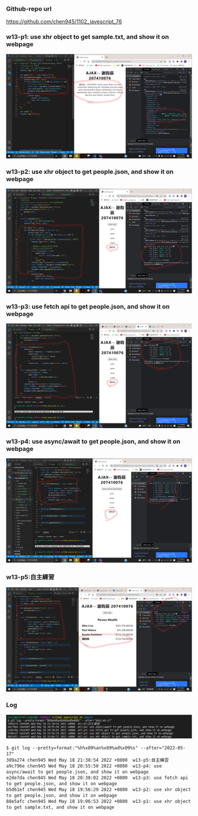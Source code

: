 ### Github-repo url

https://github.com/chen945/1102_javescript_76

### w13-p1: use xhr object to get sample.txt, and show it on webpage

![p1](./p1.png)

### w13-p2: use xhr object to get people.json, and show it on webpage

![p2](./p2.png)

### w13-p3: use fetch api to get people.json, and show it on webpage

![p3](./p3.png)

### w13-p4: use async/await to get people.json, and show it on webpage

![p4](./p4.png)

### w13-p5:自主練習

![p5](./p5.png)

### Log

![log](./log.png)

```
$ git log --pretty=format:"%h%x09%an%x09%ad%x09%s" --after="2022-05-17"
389a274 chen945 Wed May 18 21:38:54 2022 +0800  w13-p5:自主練習
a9c796e chen945 Wed May 18 20:55:50 2022 +0800  w13-p4: use async/await to get people.json, and show it on webpage
e2de7da chen945 Wed May 18 20:38:02 2022 +0800  w13-p3: use fetch api to get people.json, and show it on webpage
b5d61ef chen945 Wed May 18 19:56:29 2022 +0800  w13-p2: use xhr object to get people.json, and show it on webpage
88e5afc chen945 Wed May 18 19:06:53 2022 +0800  w13-p1: use xhr object to get sample.txt, and show it on webpage
```
